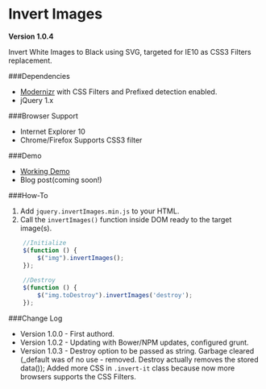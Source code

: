 Invert Images
===========

**Version 1.0.4**

Invert White Images to Black using SVG, targeted for IE10 as CSS3 Filters replacement.

###Dependencies
 - [Modernizr](http://modernizr.com/download/#-inlinesvg-svg-shiv-cssclasses-prefixes-css_filters) with CSS Filters and Prefixed  detection enabled.
 - jQuery 1.x

###Browser Support
- Internet Explorer 10
- Chrome/Firefox Supports CSS3 filter


###Demo
 - [Working Demo](http://shekhardesigner.github.io/InvertImages/)
 - Blog post(coming soon!)

###How-To
  1. Add `jquery.invertImages.min.js` to your HTML.
  2. Call the `invertImages()` function inside DOM ready to the target image(s).

```javascript
	//Initialize
	$(function () {
	    $("img").invertImages();
	});
	
	//Destroy
	$(function () {
	    $("img.toDestroy").invertImages('destroy');
	});
```

###Change Log
  - Version 1.0.0 - First authord.
  - Version 1.0.2 - Updating with Bower/NPM updates, configured grunt.
  - Version 1.0.3 - Destroy option to be passed as string. Garbage cleared (_default was of no use - removed. Destroy actually removes the stored data()); Added more CSS in `.invert-it` class because now more browsers supports the CSS Filters.
